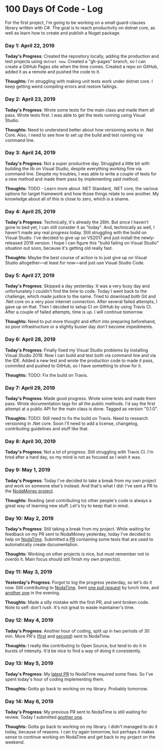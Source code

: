 # 100 Days Of Code - Log

For the first project, I'm going to be working on a small guard-clauses library written with C#. The goal is to reach productivity on dotnet core, as well as learn how to create and publish a Nuget package.

### Day 1: April 22, 2019

**Today's Progress**: Created the repository locally, adding the production and test projects using `dotnet new`. Created a "gh-pages" branch, so I can create a GitHub Pages site when the time comes. Created a repo on GitHub, added it as a remote and pushed the code to it.

**Thoughts:** I'm struggling with making unit tests work under dotnet core. I keep getting weird compiling errors and restore failings.

### Day 2: April 23, 2019

**Today's Progress**: Wrote some tests for the main class and made them all pass. Wrote tests first. I was able to get the tests running using Visual Studio.

**Thoughts:** Need to understand better about how versioning works in .Net Core. Also, I need to see how to set up the build and test running via command line.

### Day 3: April 24, 2019

**Today's Progress**: Not a super productive day. Struggled a little bit with building the lib on Visual Studio, despite everything working fine via command line. Despite my troubles, I was able to write a couple of tests for a new method and made them pass by implementing said method.

**Thoughts:** TODO - Learn more about .NET Standard, .NET core, the various options for target framework and how those things relate to one another. My knowledge about all of this is close to zero, which is a shame.

### Day 4: April 25, 2019

**Today's Progress**: Technically, it's already the 26th. But since I haven't gone to bed yet, I can still consider it as "today". And, technically as well, I haven't made any real progress today. Still struggling with the build on Visual Studio. I've decided to give up on VS2017 and just install the newly-released 2019 version. I hope I can figure this "build failing on Visual Studio" situation out soon, because it's getting old really fast.

**Thoughts:** Maybe the best course of action is to just give up on Visual Studio altogether—at least for now—and just use Visual Studio Code.

### Day 5: April 27, 2019

**Today's Progress**: Skipped a day yesterday. It was a very busy day and unfortunately I couldn't find the time to code. Today I went back to the challenge, which made justice to the name. Tried to download both Git and .Net core on a very poor internet connection. After several failed attempts, I gave up on that. Then I decided to setup CI on GitHub by using Travis CI. After a couple of failed attempts, time is up. I will continue tomorrow.

**Thoughts:** Need to put more thought and effort into preparing beforehand, so poor infrastructure or a slightly busier day don't become impediments.

### Day 6: April 28, 2019

**Today's Progress**: Finally fixed my Visual Studio problems by installing Visual Studio 2019. Now I can build and test both via command line and via the IDE. Added a new test and wrote the production code to made it pass, commited and pushed to GitHub, so I have something to show for it.

**Thoughts:** TODO: Fix the build on Travis.

### Day 7: April 29, 2019

**Today's Progress**: Made good progress. Wrote some tests and made them pass. Wrote documentation tags for all the public methods. I'd say the first attempt at a public API for the main class is done. Tagged as version "0.1.0".

**Thoughts:** TODO: Still need to fix the build on Travis. Need to research versioning in .Net core. Soon I'll need to add a license, changelog, contributing guidelines and stuff like that.

### Day 8: April 30, 2019

**Today's Progress**: Not a lot of progress. Still struggling with Travis CI. I'm tired after a hard day, so my mind is not as focused as I wish it was.

### Day 9: May 1, 2019

**Today's Progress**: Today I've decided to take a break from my own project and work on someone else's instead. And that's what I did: I've sent a PR to the [NodaMoney project](https://github.com/remyvd/NodaMoney).

**Thoughts:** Reading (and contributing to) other people's code is always a great way of learning new stuff. Let's try to keep that in mind.

### Day 10: May 2, 2019

**Today's Progress**: Still taking a break from my project. While waiting for feedback on my PR sent to NodaMoney yesterday, today I've decided to help on [NodaTime](https://github.com/nodatime/nodatime). Submitted a [PR](https://github.com/nodatime/nodatime/pull/1368) containing some tests that are used to automatically create documentation.

**Thoughts:** Working on other projects is nice, but must remember not to overdo it. Main focus should still finish my own project(s).

### Day 11: May 3, 2019

**Yesterday's Progress**: Forgot to log the progress yesterday, so let's do it now. Still contributing to [NodaTime](https://github.com/nodatime/nodatime). Sent [one pull request](https://github.com/nodatime/nodatime/pull/1369) by lunch time, and [another one](https://github.com/nodatime/nodatime/pull/1373) in the evening.

**Thoughts:** Made a silly mistake with the first PR, and sent broken code. Note to self: don't rush. It's not great to waste maintainer's time.

### Day 12: May 4, 2019

**Today's Progress**: Another hour of coding, split up in two periods of 30 min. More PR's ([first](https://github.com/nodatime/nodatime/pull/1375) and [second](https://github.com/nodatime/nodatime/pull/1376)) sent to NodaTime.

**Thoughts:** I really like contributing to Open Source, but tend to do it in bursts of intensity. It'd be nice to find a way of doing it consistently.

### Day 13: May 5, 2019

**Today's Progress**: My [latest PR](https://github.com/nodatime/nodatime/pull/1375) to NodaTime required some fixes. So I've spent today's hour of coding implementing them.

**Thoughts:** Gotta go back to working on my library. Probably tomorrow.

### Day 14: May 6, 2019

**Today's Progress**: My previous PR sent to NodaTime is still waiting for review. Today I submitted [another one](https://github.com/nodatime/nodatime/pull/1377).

**Thoughts:** Gotta go back to working on my library. I didn't managed to do it today, because of reasons. I can try again tomorrow, but perhaps it makes sense to continue working on NodaTime and get back to my project on the weekend.
